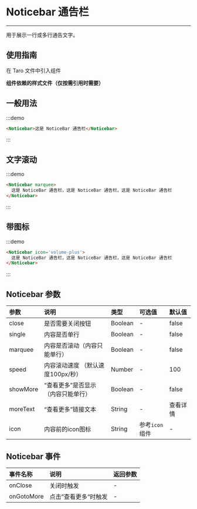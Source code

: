 # Noticebar 通告栏

---

用于展示一行或多行通告文字。

## 使用指南

在 Taro 文件中引入组件


**组件依赖的样式文件（仅按需引用时需要）**

## 一般用法

:::demo
```html
<Noticebar>这是 NoticeBar 通告栏</Noticebar>
```
:::

## 文字滚动

:::demo
```html
<Noticebar marquee>
  这是 NoticeBar 通告栏，这是 NoticeBar 通告栏，这是 NoticeBar 通告栏
</Noticebar>
```
:::

## 带图标

:::demo
```html
<Noticebar icon='volume-plus'>
  这是 NoticeBar 通告栏，这是 NoticeBar 通告栏，这是 NoticeBar 通告栏
</Noticebar>
```
:::

## Noticebar 参数

| 参数     | 说明                              | 类型    | 可选值         | 默认值   |
|:---------|:----------------------------------|:--------|:---------------|:---------|
| close    | 是否需要关闭按钮                  | Boolean | -              | false    |
| single   | 内容是否单行                      | Boolean | -              | false    |
| marquee  | 内容是否滚动（内容只能单行）      | Boolean | -              | false    |
| speed    | 内容滚动速度 （默认速度100px/秒） | Number  | -              | 100      |
| showMore  | “查看更多”是否显示（内容只能单行）      | Boolean | -              | false    |
| moreText | “查看更多”链接文本                | String  | -              | 查看详情 |
| icon     | 内容前的icon图标                  | String  | 参考`icon`组件 | -        |


## Noticebar 事件

| 事件名称   | 说明                 | 返回参数 |
|:-----------|:---------------------|:---------|
| onClose    | 关闭时触发           | -        |
| onGotoMore | 点击”查看更多“时触发 | -        |
